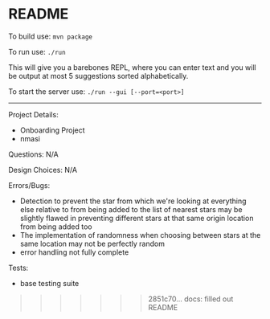 # README
To build use:
`mvn package`

To run use:
`./run`

This will give you a barebones REPL, where you can enter text and you will be output at most 5 suggestions sorted alphabetically.

To start the server use:
`./run --gui [--port=<port>]`

--------------

Project Details: 
- Onboarding Project
- nmasi

Questions: N/A

Design Choices: N/A

Errors/Bugs:
- Detection to prevent the star from which we're looking at everything
else relative to from being added to the list of nearest stars may be
slightly flawed in preventing different stars at that same origin location
from being added too
- The implementation of randomness when choosing between stars at the same
location may not be perfectly random
- error handling not fully complete

Tests:
- base testing suite
>>>>>>> 2851c70... docs: filled out README
